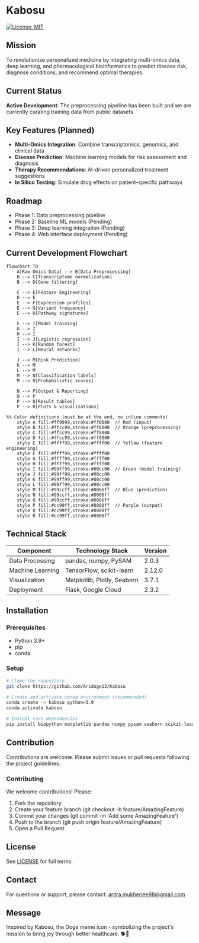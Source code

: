 # Kabosu

[![License: MIT](https://img.shields.io/badge/License-MIT-yellow.svg)](LICENSE)

## Mission
To revolutionize personalized medicine by integrating multi-omics data, deep learning, and pharmacological bioinformatics to predict disease risk, diagnose conditions, and recommend optimal therapies.


## Current Status
**Active Development**: The preprocessing pipeline has been built and we are currently curating training data from public datasets 

## Key Features (Planned)
- **Multi-Omics Integration**: Combine transcriptomics, genomics, and clinical data
- **Disease Prediction**: Machine learning models for risk assessment and diagnosis
- **Therapy Recommendations**: AI-driven personalized treatment suggestions
- **In Silico Testing**: Simulate drug effects on patient-specific pathways

## Roadmap 
- Phase 1: Data preprocessing pipeline
- Phase 2: Baseline ML models (Pending)
- Phase 3: Deep learning integration (Pending)
- Phase 4: Web interface deployment (Pending)

## Current Development Flowchart

```mermaid
flowchart TD
    A[Raw Omics Data] --> B[Data Preprocessing]
    B --> C[Transcriptome normalization]
    B --> D[Gene filtering]
    
    C --> E[Feature Engineering]
    D --> E
    E --> F[Expression profiles]
    E --> G[Variant frequency]
    E --> H[Pathway signatures]
    
    F --> I[Model Training]
    G --> I
    H --> I
    I --> J[Logistic regression]
    I --> K[Random forest]
    I --> L[Neural networks]
    
    J --> M[Risk Prediction]
    K --> M
    L --> M
    M --> N[Classification labels]
    M --> O[Probabilistic scores]
    
    N --> P[Output & Reporting]
    O --> P
    P --> Q[Result tables]
    P --> R[Plots & visualizations]

%% Color definitions (must be at the end, no inline comments)
    style A fill:#ff9999,stroke:#ff0000  // Red (input)
    style B fill:#ffcc99,stroke:#ff8000  // Orange (preprocessing)
    style C fill:#ffcc99,stroke:#ff8000
    style D fill:#ffcc99,stroke:#ff8000
    style E fill:#ffff99,stroke:#ffff00  // Yellow (feature engineering)
    style F fill:#ffff99,stroke:#ffff00
    style G fill:#ffff99,stroke:#ffff00
    style H fill:#ffff99,stroke:#ffff00
    style I fill:#99ff99,stroke:#00cc00  // Green (model training)
    style J fill:#99ff99,stroke:#00cc00
    style K fill:#99ff99,stroke:#00cc00
    style L fill:#99ff99,stroke:#00cc00
    style M fill:#99ccff,stroke:#0066ff  // Blue (prediction)
    style N fill:#99ccff,stroke:#0066ff
    style O fill:#99ccff,stroke:#0066ff
    style P fill:#cc99ff,stroke:#8000ff  // Purple (output)
    style Q fill:#cc99ff,stroke:#8000ff
    style R fill:#cc99ff,stroke:#8000ff
```

## Technical Stack 
| Component          | Technology Stack                  | Version     |
|--------------------|-----------------------------------|-------------|
| Data Processing    | pandas, numpy, PySAM              | 2.0.3       |
| Machine Learning   | TensorFlow, scikit-learn          | 2.12.0      |
| Visualization      | Matplotlib, Plotly, Seaborn       | 3.7.1       |
| Deployment         | Flask, Google Cloud               | 2.3.2       |



## Installation

### Prerequisites
- Python 3.9+
- pip
- conda 

### Setup
```bash
# Clone the repository
git clone https://github.com/Aridoge13/Kabosu

# Create and activate conda environment (recommended)
conda create -n kabosu python=3.9
conda activate kabosu

# Install core dependencies
pip install biopython matplotlib pandas numpy pysam seaborn scikit-learn tensorflow 
```

## Contribution
Contributions are welcome. Please submit issues or pull requests following the project guidelines.

### Contributing
We welcome contributions! Please:
1. Fork the repository
2. Create your feature branch (git checkout -b feature/AmazingFeature)
3. Commit your changes (git commit -m 'Add some AmazingFeature')
4. Push to the branch (git push origin feature/AmazingFeature)
5. Open a Pull Request




## License
See [LICENSE](License.md) for full terms.

## Contact
For questions or support, 
please contact: aritra.mukherjee98@gmail.com


## Message 
Inspired by Kabosu, the Doge meme icon - symbolizing the project's mission to bring joy through better healthcare. 🐕💊